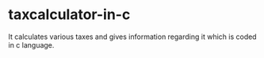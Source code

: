 # taxcalculator-in-c
It calculates various taxes and gives information regarding it which is coded in c language.
